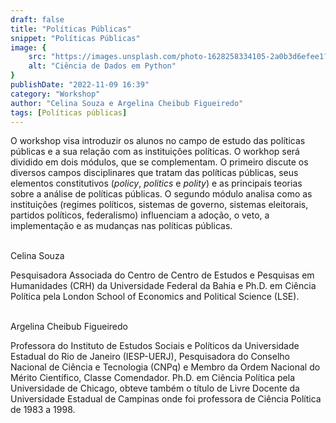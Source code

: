 ```yaml
---
draft: false
title: "Políticas Públicas"
snippet: "Políticas Públicas"
image: {
    src: "https://images.unsplash.com/photo-1628258334105-2a0b3d6efee1?&fit=crop&w=430&h=240",
    alt: "Ciência de Dados em Python"
}
publishDate: "2022-11-09 16:39"
category: "Workshop"
author: "Celina Souza e Argelina Cheibub Figueiredo"
tags: [Políticas públicas]
---
```


O workshop visa introduzir os alunos no campo de estudo das políticas públicas e a sua relação com as instituições políticas. O workhop será dividido em dois módulos, que se complementam. O primeiro discute os diversos campos disciplinares que tratam das políticas públicas, seus elementos constitutivos (*policy*, *politics* e *polity*) e as principais teorias sobre a análise de políticas públicas. O segundo módulo analisa como as instituições (regimes políticos, sistemas de governo, sistemas eleitorais, partidos políticos, federalismo) influenciam a adoção, o veto, a implementação e as mudanças nas políticas públicas.

<br>
<span class="text-2xl font-bold text-primary">Celina Souza</span>

Pesquisadora Associada do Centro de Centro de Estudos e Pesquisas em Humanidades (CRH) da Universidade Federal da Bahia e Ph.D. em Ciência Política pela London School of Economics and Political Science (LSE).

<br>
<span class="text-2xl font-bold text-primary">Argelina Cheibub Figueiredo</span>

Professora do Instituto de Estudos Sociais e Políticos da Universidade Estadual do Rio de Janeiro (IESP-UERJ), Pesquisadora do Conselho Nacional de Ciência e Tecnologia (CNPq) e Membro da Ordem Nacional do Mérito Científico, Classe Comendador. Ph.D. em Ciência Política pela Universidade de Chicago, obteve também o título de Livre Docente da Universidade Estadual de Campinas onde foi professora de Ciência Política de 1983 a 1998. 